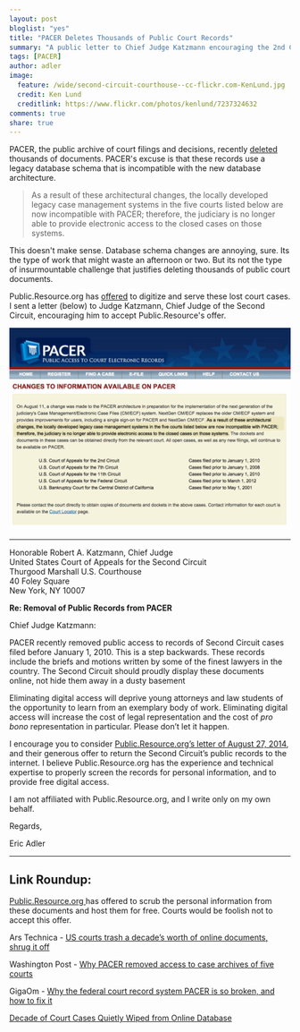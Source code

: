 ```yaml
---
layout: post
bloglist: "yes"
title: "PACER Deletes Thousands of Public Court Records"
summary: "A public letter to Chief Judge Katzmann encouraging the 2nd Circuit to preserve public access."
tags: [PACER]
author: adler
image:
  feature: /wide/second-circuit-courthouse--cc-flickr.com-KenLund.jpg
  credit: Ken Lund
  creditlink: https://www.flickr.com/photos/kenlund/7237324632
comments: true
share: true
---
```


PACER, the public archive of court filings and decisions, recently [deleted](https://www.pacer.gov/announcements/general/webpacer.html) thousands of documents. PACER's excuse is that these records use a legacy database schema that is incompatible with the new database architecture.  

> As a result of these architectural changes, the locally developed legacy case management systems in the five courts listed below are now incompatible with PACER; therefore, the judiciary is no longer able to provide electronic access to the closed cases on those systems.

This doesn't make sense. Database schema changes are annoying, sure. Its the type of work that might waste an afternoon or two. But its not the type of insurmountable challenge that justifies deleting thousands of public court documents.  

Public.Resource.org has [offered](https://law.resource.org/pacer/ca2.uscourts.gov.20140827.pdf) to digitize and serve these lost court cases. I sent a letter (below) to Judge Katzmann, Chief Judge of the Second Circuit, encouraging him to accept Public.Resource's offer. 


<img src="/images/pacer-records-deleted.png">




- - - 

<p>Honorable Robert A. Katzmann, Chief Judge<br>
United States Court of Appeals for the Second Circuit <br>
Thurgood Marshall U.S. Courthouse<br>
40 Foley Square<br>
New York, NY 10007</p>


**Re: Removal of Public Records from PACER**


Chief Judge Katzmann:

PACER recently removed public access to records of Second Circuit cases filed before January 1, 2010. This is a step backwards. These records include the briefs and motions written by some of the finest lawyers in the country. The Second Circuit should proudly display these documents online, not hide them away in a dusty basement

Eliminating digital access will deprive young attorneys and law students of the opportunity to learn from an exemplary body of work. Eliminating digital access will increase the cost of legal representation and the cost of *pro bono* representation in particular. Please don’t let it happen. 

I encourage you to consider [Public.Resource.org’s letter of August 27, 2014](https://law.resource.org/pacer/ca2.uscourts.gov.20140827.pdf), and their generous offer to return the Second Circuit’s public records to the internet. I believe Public.Resource.org has the experience and technical expertise to properly screen the records for personal information, and to provide free digital access.  

I am not affiliated with Public.Resource.org, and I write only on my own behalf. 


Regards, 

Eric Adler


- - - 

## Link Roundup:

[Public.Resource.org ](https://law.resource.org/pacer/ca2.uscourts.gov.20140827.pdf) has offered to scrub the personal information from these documents and host them for free. Courts would be foolish not to accept this offer. 


Ars Technica - [US courts trash a decade’s worth of online documents, shrug it off](http://arstechnica.com/tech-policy/2014/08/us-courts-trash-a-decades-worth-of-documents-shrug-it-off)

Washington Post - [Why PACER removed access to case archives of five courts](http://www.washingtonpost.com/blogs/the-switch/wp/2014/08/26/why-pacer-removed-access-to-case-archives-of-five-courts/)

GigaOm - [Why the federal court record system PACER is so broken, and how to fix it](https://gigaom.com/2014/08/27/why-the-federal-court-record-system-pacer-is-so-broken-and-how-to-fix-it/)

[Decade of Court Cases Quietly Wiped from Online Database](http://www.commondreams.org/news/2014/08/28/decade-court-cases-quietly-wiped-online-database)

